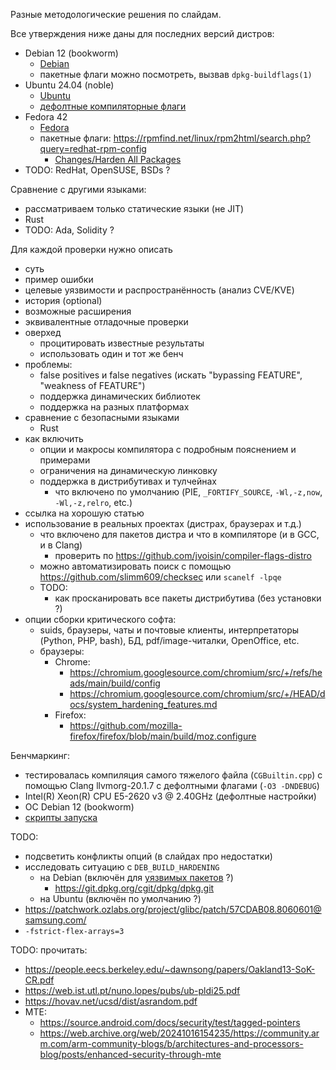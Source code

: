 Разные методологические решения по слайдам.

Все утверждения ниже даны для последних версий дистров:
  - Debian 12 (bookworm)
    * [Debian](https://wiki.debian.org/HardeningWalkthrough#Selecting_security_hardening_options)
    * пакетные флаги можно посмотреть, вызвав `dpkg-buildflags(1)`
  - Ubuntu 24.04 (noble)
    * [Ubuntu](https://wiki.ubuntu.com/Security/Features)
    * [дефолтные компиляторные флаги](https://wiki.ubuntu.com/ToolChain/CompilerFlags)
  - Fedora 42
    * [Fedora](https://fedoraproject.org/wiki/Security_Features_Matrix)
    * пакетные флаги: https://rpmfind.net/linux/rpm2html/search.php?query=redhat-rpm-config
      + [Changes/Harden All Packages](https://fedoraproject.org/wiki/Changes/Harden_All_Packages)
  - TODO: RedHat, OpenSUSE, BSDs ?

Сравнение с другими языками:
  - рассматриваем только статические языки (не JIT)
  - Rust
  - TODO: Ada, Solidity ?

Для каждой проверки нужно описать
  - суть
  - пример ошибки
  - целевые уязвимости и распространённость (анализ CVE/KVE)
  - история (optional)
  - возможные расширения
  - эквивалентные отладочные проверки
  - оверхед
    * процитировать известные результаты
    * использовать один и тот же бенч
  - проблемы:
    * false positives и false negatives (искать "bypassing FEATURE", "weakness of FEATURE")
    * поддержка динамических библиотек
    * поддержка на разных платформах
  - сравнение с безопасными языками
    * Rust
  - как включить
    * опции и макросы компилятора с подробным пояснением и примерами
    * ограничения на динамическую линковку
    * поддержка в дистрибутивах и тулчейнах
      + что включено по умолчанию (PIE, `_FORTIFY_SOURCE`, `-Wl,-z,now`, `-Wl,-z,relro`, etc.)
  - ссылка на хорошую статью
  - использование в реальных проектах (дистрах, браузерах и т.д.)
    * что включено для пакетов дистра и что в компиляторе (и в GCC, и в Clang)
      + проверить по https://github.com/jvoisin/compiler-flags-distro
    * можно автоматизировать поиск с помощью https://github.com/slimm609/checksec или `scanelf -lpqe`
    * TODO:
      + как просканировать все пакеты дистрибутива (без установки ?)
  - опции сборки критического софта:
    * suids, браузеры, чаты и почтовые клиенты, интерпретаторы (Python, PHP, bash), БД, pdf/image-читалки, OpenOffice, etc.
    * браузеры:
      + Chrome:
        - https://chromium.googlesource.com/chromium/src/+/refs/heads/main/build/config
        - https://chromium.googlesource.com/chromium/src/+/HEAD/docs/system_hardening_features.md
      + Firefox:
        - https://github.com/mozilla-firefox/firefox/blob/main/build/moz.configure

Бенчмаркинг:
  - тестировалась компиляция самого тяжелого файла (`CGBuiltin.cpp`) с помощью Clang llvmorg-20.1.7 с дефолтными флагами (`-O3 -DNDEBUG`)
  - Intel(R) Xeon(R) CPU E5-2620 v3 @ 2.40GHz (дефолтные настройки)
  - ОС Debian 12 (bookworm)
  - [скрипты запуска](bench)

TODO:
  - подсветить конфликты опций (в слайдах про недостатки)
  - исследовать ситуацию с `DEB_BUILD_HARDENING`
    * на Debian (включён для [уязвимых пакетов](https://wiki.debian.org/ReleaseGoals/SecurityHardeningBuildFlags) ?)
      + https://git.dpkg.org/cgit/dpkg/dpkg.git
    * на Ubuntu (включён по умолчанию ?)
  - https://patchwork.ozlabs.org/project/glibc/patch/57CDAB08.8060601@samsung.com/
  - `-fstrict-flex-arrays=3`

TODO: прочитать:
  - https://people.eecs.berkeley.edu/~dawnsong/papers/Oakland13-SoK-CR.pdf
  - https://web.ist.utl.pt/nuno.lopes/pubs/ub-pldi25.pdf
  - https://hovav.net/ucsd/dist/asrandom.pdf
  - MTE:
    * https://source.android.com/docs/security/test/tagged-pointers
    * https://web.archive.org/web/20241016154235/https://community.arm.com/arm-community-blogs/b/architectures-and-processors-blog/posts/enhanced-security-through-mte
